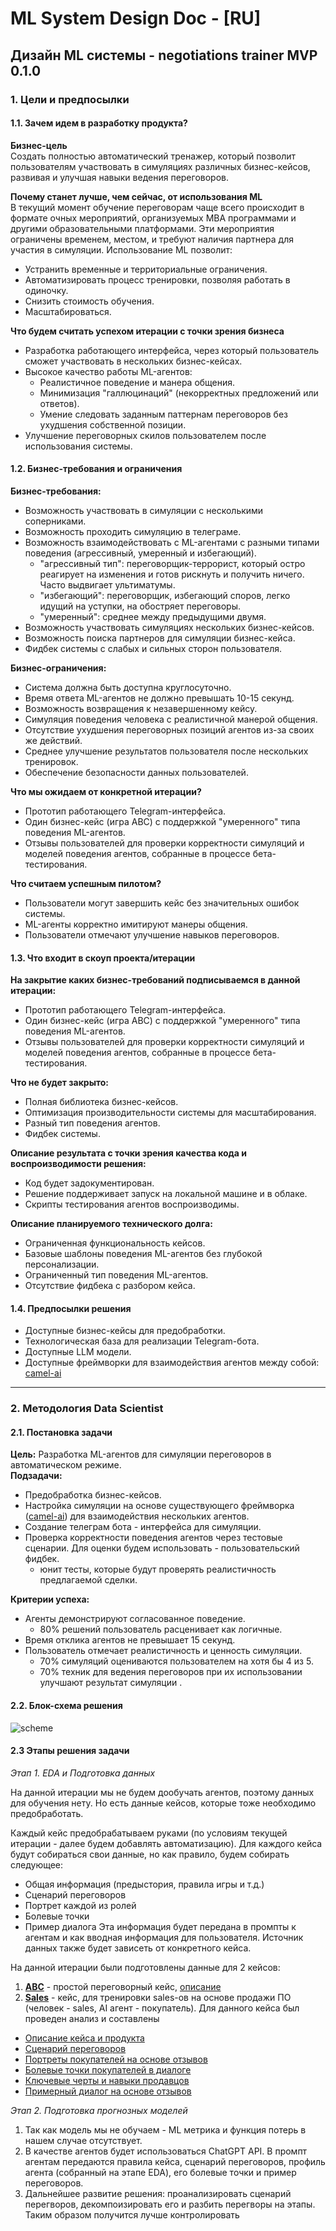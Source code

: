 # ML System Design Doc - [RU]

## Дизайн ML системы - negotiations trainer MVP 0.1.0

### 1. Цели и предпосылки

#### 1.1. Зачем идем в разработку продукта?

**Бизнес-цель**  
Создать полностью автоматический тренажер, который позволит пользователям участвовать в симуляциях различных бизнес-кейсов, развивая и улучшая навыки ведения переговоров.

**Почему станет лучше, чем сейчас, от использования ML**  
В текущий момент обучение переговорам чаще всего происходит в формате очных мероприятий, организуемых MBA программами и другими образовательными платформами. Эти мероприятия ограничены временем, местом, и требуют наличия партнера для участия в симуляции. Использование ML позволит:
- Устранить временные и территориальные ограничения.
- Автоматизировать процесс тренировки, позволяя работать в одиночку.
- Снизить стоимость обучения.
- Масштабироваться.

**Что будем считать успехом итерации с точки зрения бизнеса**  
- Разработка работающего интерфейса, через который пользователь сможет участвовать в нескольких бизнес-кейсах.  
- Высокое качество работы ML-агентов:
  - Реалистичное поведение и манера общения.
  - Минимизация "галлюцинаций" (некорректных предложений или ответов).
  - Умение следовать заданным паттернам переговоров без ухудшения собственной позиции.
- Улучшение переговорных скилов пользователем после использования системы.

#### 1.2. Бизнес-требования и ограничения

**Бизнес-требования:**
- Возможность участвовать в симуляции с несколькими соперниками.
- Возможность проходить симуляцию в телеграме.
- Возможность взаимодействовать с ML-агентами с разными типами поведения (агрессивный, умеренный и избегающий).
  - "агрессивный тип": переговорщик-террорист, который остро реагирует на изменения и готов рискнуть и получить ничего. Часто выдвигает ультиматумы.
  - "избегающий": переговорщик, избегающий споров, легко идущий на уступки, на обостряет переговоры.
  - "умеренный": среднее между предыдущими двумя.
- Возможность участвовать симуляциях нескольких бизнес-кейсов.
- Возможность поиска партнеров для симуляции бизнес-кейса.
- Фидбек системы с слабых и сильных сторон пользователя.

**Бизнес-ограничения:**
- Система должна быть доступна круглосуточно.
- Время ответа ML-агентов не должно превышать 10-15 секунд.
- Возможность возвращения к незавершенному кейсу.
- Симуляция поведения человека с реалистичной манерой общения.
- Отсутствие ухудшения переговорных позиций агентов из-за своих же действий.
- Среднее улучшение результатов пользователя после нескольких тренировок.
- Обеспечение безопасности данных пользователей.

**Что мы ожидаем от конкретной итерации?**
- Прототип работающего Telegram-интерфейса.
- Один бизнес-кейс (игра ABC) с поддержкой "умеренного" типа поведения ML-агентов.
- Отзывы пользователей для проверки корректности симуляций и моделей поведения агентов, собранные в процессе бета-тестирования.

**Что считаем успешным пилотом?**
- Пользователи могут завершить кейс без значительных ошибок системы.
- ML-агенты корректно имитируют манеры общения.
- Пользователи отмечают улучшение навыков переговоров.

#### 1.3. Что входит в скоуп проекта/итерации

**На закрытие каких бизнес-требований подписываемся в данной итерации:**
- Прототип работающего Telegram-интерфейса.
- Один бизнес-кейс (игра ABC) с поддержкой "умеренного" типа поведения ML-агентов.
- Отзывы пользователей для проверки корректности симуляций и моделей поведения агентов, собранные в процессе бета-тестирования.

**Что не будет закрыто:**
- Полная библиотека бизнес-кейсов.
- Оптимизация производительности системы для масштабирования.
- Разный тип поведения агентов.
- Фидбек системы.

**Описание результата с точки зрения качества кода и воспроизводимости решения:**
- Код будет задокументирован.
- Решение поддерживает запуск на локальной машине и в облаке.
- Скрипты тестирования агентов воспроизводимы.

**Описание планируемого технического долга:**
- Ограниченная функциональность кейсов.
- Базовые шаблоны поведения ML-агентов без глубокой персонализации.
- Ограниченный тип поведения ML-агентов.
- Отсутствие фидбека с разбором кейса.

#### 1.4. Предпосылки решения
- Доступные бизнес-кейсы для предобработки.
- Технологическая база для реализации Telegram-бота.
- Доступные LLM модели.
- Доступные фреймворки для взаимодействия агентов между собой: [camel-ai](https://www.camel-ai.org/)

---

### 2. Методология Data Scientist

#### 2.1. Постановка задачи
**Цель:** Разработка ML-агентов для симуляции переговоров в автоматическом режиме.  
**Подзадачи:**
- Предобработка бизнес-кейсов.
- Настройка симуляции на основе существующего фреймворка ([camel-ai](https://www.camel-ai.org/)) для взаимодействия нескольких агентов.
- Создание телеграм бота - интерфейса для симуляции.
- Проверка корректности поведения агентов через тестовые сценарии. Для оценки будем использовать
  - пользовательский фидбек.
  - юнит тесты, которые будут проверять реалистичность предлагаемой сделки.

**Критерии успеха:**
- Агенты демонстрируют согласованное поведение.
  - 80% решений пользователь расценивает как логичные.
- Время отклика агентов не превышает 15 секунд.
- Пользователь отмечает реалистичность и ценность симуляции.
  - 70% симуляций оцениваются пользователем на хотя бы 4 из 5.
  - 70% техник для ведения переговоров при их использовании улучшают результат симуляции  .

#### 2.2. Блок-схема решения

![scheme](images/block-scheme.png)

#### 2.3 Этапы решения задачи

*Этап 1. EDA и Подготовка данных*

На данной итерации мы не будем дообучать агентов, поэтому данных для обучения нету. Но есть данные кейсов, которые тоже необходимо предобработать.

Каждый кейс предобрабатываем руками (по условиям текущей итерации - далее будем добавлять автоматизацию). Для каждого кейса будут собираться свои данные, но как правило, будем собирать следующее:
* Общая информация (предыстория, правила игры и т.д.)
* Сценарий переговоров
* Портрет каждой из ролей
* Болевые точки
* Пример диалога
Эта информация будет передана в промпты к агентам и как вводная информация для пользователя. Источник данных также будет зависеть от конкретного кейса.

На данной итерации были подготовлены данные для 2 кейсов:
1) [**ABC**](cases/abc/) - простой переговорный кейс, [описание](cases/abc/description.md)
2) [**Sales**](cases/sales/) - кейс, для тренировки sales-ов на основе продажи ПО (человек - sales, AI агент - покупатель). Для данного кейса был проведен анализ и составлены
* [Описание кейса и продукта](cases/sales/description.md)
* [Сценарий переговоров](cases/sales/negotiations_scheme.md)
* [Портреты покупателей на основе отзывов](cases/sales/buyer_profile.md)
* [Болевые точки покупателей в диалоге](cases/sales/buyer_pain_points.md)
* [Ключевые черты и навыки продавцов](cases/sales/sales_profile.md)
* [Примерный диалог на основе отзывов](cases/sales/negotiations_example.md)

*Этап 2. Подготовка прогнозных моделей*

1) Так как модель мы не обучаем - ML метрика и функция потерь в нашем случае отсутствует.
2) В качестве агентов будет использоваться ChatGPT API. В промпт агентам передаются правила кейса, сценарий переговоров, профиль агента (собранный на этапе EDA), его болевые точки и пример переговоров.
3) Дальнейшее развитие решения: проанализировать сценарий перегворов, декомпоизировать его и разбить перегворы на этапы. Таким образом получится лучше контролировать 
